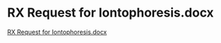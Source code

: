 # RX Request for Iontophoresis.docx

[RX Request for Iontophoresis.docx](RX%20Request%20for%20Iontophoresis%20docx%209f0e1b687a6d4090a7de6c19302c737d/RX_Request_for_Iontophoresis.docx)